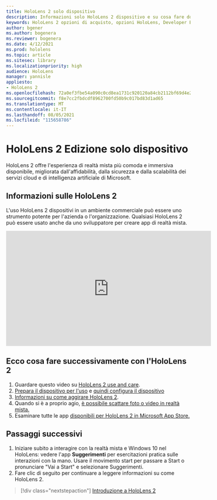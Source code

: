 ```yaml
---
title: HoloLens 2 solo dispositivo
description: Informazioni solo HoloLens 2 dispositivo e su cosa fare dopo averrne uno personalizzato.
keywords: HoloLens 2 opzioni di acquisto, opzioni HoloLens, Developer Edition
author: bgener
ms.author: bogenera
ms.reviewer: bogenera
ms.date: 4/12/2021
ms.prod: hololens
ms.topic: article
ms.sitesec: library
ms.localizationpriority: high
audience: HoloLens
manager: yannisle
appliesto:
- HoloLens 2
ms.openlocfilehash: 72a0ef3fbe54a090c0cd8ea1731c920120a84cb2112bf69d4e25ccddd1326d15
ms.sourcegitcommit: f8e7cc2fbdcdf8962700fd50b9c017bd83d1ad65
ms.translationtype: MT
ms.contentlocale: it-IT
ms.lasthandoff: 08/05/2021
ms.locfileid: "115658786"
---
```

# <a name="hololens-2-device-only-edition"></a>HoloLens 2 Edizione solo dispositivo

HoloLens 2 offre l'esperienza di realtà mista più comoda e immersiva disponibile, migliorata dall'affidabilità, dalla sicurezza e dalla scalabilità dei servizi cloud e di intelligenza artificiale di Microsoft.

## <a name="learn-about-hololens-2"></a>Informazioni sulle HoloLens 2
L'uso HoloLens 2 dispositivi in un ambiente commerciale può essere uno strumento potente per l'azienda o l'organizzazione. Qualsiasi HoloLens 2 può essere usato anche da uno sviluppatore per creare app di realtà mista.

<iframe width="560" height="315" src="https://www.youtube.com/embed/XwOnHqiNAeU" frameborder="0" allow="accelerometer; autoplay; clipboard-write; encrypted-media; gyroscope; picture-in-picture" allowfullscreen></iframe>

## <a name="heres-what-to-do-next-with-the-hololens-2"></a>Ecco cosa fare successivamente con l'HoloLens 2

1. Guardare questo video su [HoloLens 2 use and care](/hololens/hololens2-maintenance##HoloLens-2-Use-and-Care).
1. [Prepara il dispositivo per l'uso](/hololens/hololens2-setup) e [quindi configura il dispositivo](/hololens/hololens2-start)
1. [Informazioni su come aggirare HoloLens 2](/hololens/holographic-home).
1. Quando si è a proprio agio, [è possibile scattare foto o video in realtà mista.](/hololens/holographic-photos-and-videos)
1. Esaminare tutte le app [disponibili per HoloLens 2 in Microsoft App Store.](/hololens/holographic-store-apps)

## <a name="next-steps"></a>Passaggi successivi

1. Iniziare subito a interagire con la realtà mista e Windows 10 nel HoloLens: vedere l'app **Suggerimenti** per esercitazioni pratica sulle interazioni con la mano. Usare il movimento start per passare a Start o pronunciare "Vai a Start" e selezionare Suggerimenti.
1. Fare clic di seguito per continuare a leggere informazioni su come HoloLens 2.

> [!div class="nextstepaction"]
> [Introduzione a HoloLens 2](hololens2-basic-usage.md)